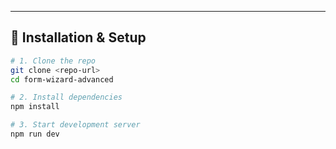 
---

## 🧾 Installation & Setup

```bash
# 1. Clone the repo
git clone <repo-url>
cd form-wizard-advanced

# 2. Install dependencies
npm install

# 3. Start development server
npm run dev
